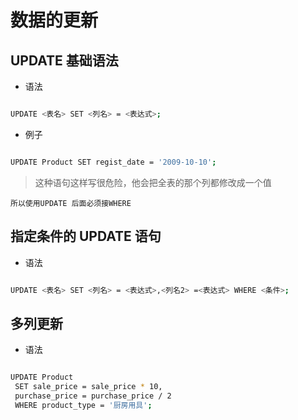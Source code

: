 # 数据的更新

## UPDATE 基础语法

- 语法

```bash

UPDATE <表名> SET <列名> = <表达式>;

```

- 例子

```bash

UPDATE Product SET regist_date = '2009-10-10';

```

> 这种语句这样写很危险，他会把全表的那个列都修改成一个值

`所以使用UPDATE 后面必须接WHERE`

## 指定条件的 UPDATE 语句

- 语法

```bash

UPDATE <表名> SET <列名> = <表达式>,<列名2> =<表达式> WHERE <条件>;

```

## 多列更新

- 语法

```bash

UPDATE Product
 SET sale_price = sale_price * 10,
 purchase_price = purchase_price / 2
 WHERE product_type = '厨房用具';

```
